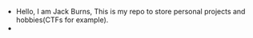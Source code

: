 - Hello, I am Jack Burns, This is my repo to store personal projects and hobbies(CTFs for example).
- 
<!---
jackburns009/jackburns009 is a ✨ special ✨ repository because its `README.md` (this file) appears on your GitHub profile.
You can click the Preview link to take a look at your changes.
--->
